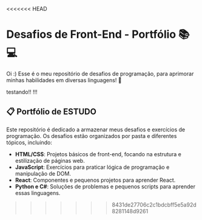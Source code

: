 <<<<<<< HEAD

# Desafios de Front-End - Portfólio 📚💻
Oi :) 
Esse é o meu repositório de desafios de programação, para aprimorar minhas habilidades em diversas linguagens! 🚀 
 
testando!! !!!
## 📋 Portfólio de ESTUDO
Este repositório é dedicado a armazenar meus desafios e exercícios de programação. Os desafios estão organizados por pasta e diferentes tópicos, incluindo:

- **HTML/CSS**: Projetos básicos de front-end, focando na estrutura e estilização de páginas web.
- **JavaScript**: Exercícios para praticar lógica de programação e manipulação de DOM.
- **React**: Componentes e pequenos projetos para aprender React.
- **Python e C#**: Soluções de problemas e pequenos scripts para aprender essas linguagens.

>>>>>>> 8431de27706c2c1bdcbff5e5a92d8281148d9261
